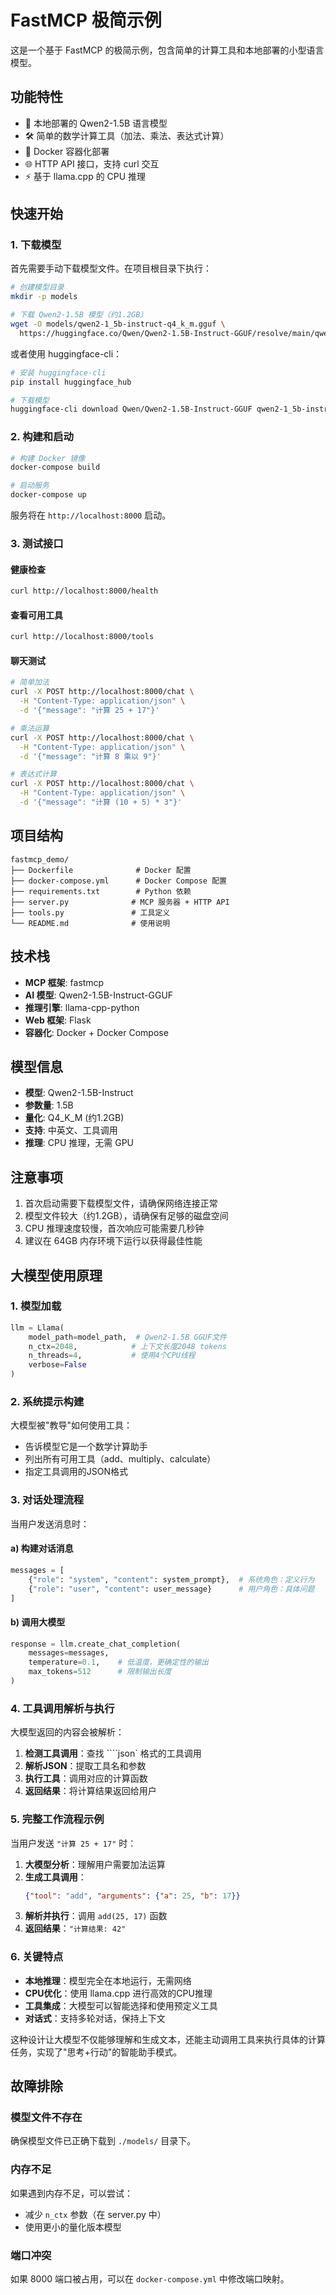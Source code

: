 # FastMCP 极简示例

这是一个基于 FastMCP 的极简示例，包含简单的计算工具和本地部署的小型语言模型。

## 功能特性

- 🤖 本地部署的 Qwen2-1.5B 语言模型
- 🛠️ 简单的数学计算工具（加法、乘法、表达式计算）
- 🐳 Docker 容器化部署
- 🌐 HTTP API 接口，支持 curl 交互
- ⚡ 基于 llama.cpp 的 CPU 推理

## 快速开始

### 1. 下载模型

首先需要手动下载模型文件。在项目根目录下执行：

```bash
# 创建模型目录
mkdir -p models

# 下载 Qwen2-1.5B 模型（约1.2GB）
wget -O models/qwen2-1_5b-instruct-q4_k_m.gguf \
  https://huggingface.co/Qwen/Qwen2-1.5B-Instruct-GGUF/resolve/main/qwen2-1_5b-instruct-q4_k_m.gguf
```

或者使用 huggingface-cli：

```bash
# 安装 huggingface-cli
pip install huggingface_hub

# 下载模型
huggingface-cli download Qwen/Qwen2-1.5B-Instruct-GGUF qwen2-1_5b-instruct-q4_k_m.gguf --local-dir ./models
```

### 2. 构建和启动

```bash
# 构建 Docker 镜像
docker-compose build

# 启动服务
docker-compose up
```

服务将在 `http://localhost:8000` 启动。

### 3. 测试接口

#### 健康检查
```bash
curl http://localhost:8000/health
```

#### 查看可用工具
```bash
curl http://localhost:8000/tools
```

#### 聊天测试
```bash
# 简单加法
curl -X POST http://localhost:8000/chat \
  -H "Content-Type: application/json" \
  -d '{"message": "计算 25 + 17"}'

# 乘法运算
curl -X POST http://localhost:8000/chat \
  -H "Content-Type: application/json" \
  -d '{"message": "计算 8 乘以 9"}'

# 表达式计算
curl -X POST http://localhost:8000/chat \
  -H "Content-Type: application/json" \
  -d '{"message": "计算 (10 + 5) * 3"}'
```

## 项目结构

```
fastmcp_demo/
├── Dockerfile              # Docker 配置
├── docker-compose.yml      # Docker Compose 配置
├── requirements.txt        # Python 依赖
├── server.py              # MCP 服务器 + HTTP API
├── tools.py               # 工具定义
└── README.md              # 使用说明
```

## 技术栈

- **MCP 框架**: fastmcp
- **AI 模型**: Qwen2-1.5B-Instruct-GGUF
- **推理引擎**: llama-cpp-python
- **Web 框架**: Flask
- **容器化**: Docker + Docker Compose

## 模型信息

- **模型**: Qwen2-1.5B-Instruct
- **参数量**: 1.5B
- **量化**: Q4_K_M (约1.2GB)
- **支持**: 中英文、工具调用
- **推理**: CPU 推理，无需 GPU

## 注意事项

1. 首次启动需要下载模型文件，请确保网络连接正常
2. 模型文件较大（约1.2GB），请确保有足够的磁盘空间
3. CPU 推理速度较慢，首次响应可能需要几秒钟
4. 建议在 64GB 内存环境下运行以获得最佳性能

## 大模型使用原理

### 1. 模型加载
```python
llm = Llama(
    model_path=model_path,  # Qwen2-1.5B GGUF文件
    n_ctx=2048,            # 上下文长度2048 tokens
    n_threads=4,           # 使用4个CPU线程
    verbose=False
)
```

### 2. 系统提示构建
大模型被"教导"如何使用工具：
- 告诉模型它是一个数学计算助手
- 列出所有可用工具（add、multiply、calculate）
- 指定工具调用的JSON格式

### 3. 对话处理流程
当用户发送消息时：

#### a) 构建对话消息
```python
messages = [
    {"role": "system", "content": system_prompt},  # 系统角色：定义行为
    {"role": "user", "content": user_message}      # 用户角色：具体问题
]
```

#### b) 调用大模型
```python
response = llm.create_chat_completion(
    messages=messages,
    temperature=0.1,    # 低温度，更确定性的输出
    max_tokens=512      # 限制输出长度
)
```

### 4. 工具调用解析与执行
大模型返回的内容会被解析：

1. **检测工具调用**：查找 ````json` 格式的工具调用
2. **解析JSON**：提取工具名和参数
3. **执行工具**：调用对应的计算函数
4. **返回结果**：将计算结果返回给用户

### 5. 完整工作流程示例

当用户发送 `"计算 25 + 17"` 时：

1. **大模型分析**：理解用户需要加法运算
2. **生成工具调用**：
   ```json
   {"tool": "add", "arguments": {"a": 25, "b": 17}}
   ```
3. **解析并执行**：调用 `add(25, 17)` 函数
4. **返回结果**：`"计算结果: 42"`

### 6. 关键特点

- **本地推理**：模型完全在本地运行，无需网络
- **CPU优化**：使用 llama.cpp 进行高效的CPU推理
- **工具集成**：大模型可以智能选择和使用预定义工具
- **对话式**：支持多轮对话，保持上下文

这种设计让大模型不仅能够理解和生成文本，还能主动调用工具来执行具体的计算任务，实现了"思考+行动"的智能助手模式。

## 故障排除

### 模型文件不存在
确保模型文件已正确下载到 `./models/` 目录下。

### 内存不足
如果遇到内存不足，可以尝试：
- 减少 `n_ctx` 参数（在 server.py 中）
- 使用更小的量化版本模型

### 端口冲突
如果 8000 端口被占用，可以在 `docker-compose.yml` 中修改端口映射。
